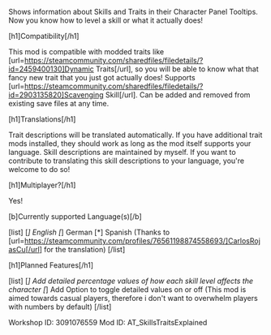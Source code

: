 Shows information about Skills and Traits in their Character Panel Tooltips. Now you know how to level a skill or what it actually does!

[h1]Compatibility[/h1]

This mod is compatible with modded traits like [url=https://steamcommunity.com/sharedfiles/filedetails/?id=2459400130]Dynamic Traits[/url], so you will be able to know what that fancy new trait that you just got actually does!
Supports [url=https://steamcommunity.com/sharedfiles/filedetails/?id=2903135820]Scavenging Skill[/url].
Can be added and removed from existing save files at any time.

[h1]Translations[/h1]

Trait descriptions will be translated automatically. If you have additional trait mods installed, they should work as long as the mod itself supports your language.
Skill descriptions are maintained by myself. If you want to contribute to translating this skill descriptions to your language, you're welcome to do so!

[h1]Multiplayer?[/h1]

Yes!

[b]Currently supported Language(s)[/b]

[list]
[*] English
[*] German
[*] Spanish (Thanks to [url=https://steamcommunity.com/profiles/76561198874558693/]CarlosRojasCu[/url] for the translation)
[/list]

[h1]Planned Features[/h1]

[list]
[*] Add detailed percentage values of how each skill level affects the character
[*] Add Option to toggle detailed values on or off (This mod is aimed towards casual players, therefore i don't want to overwhelm players with numbers by default)
[/list]

Workshop ID: 3091076559
Mod ID: AT_SkillsTraitsExplained
